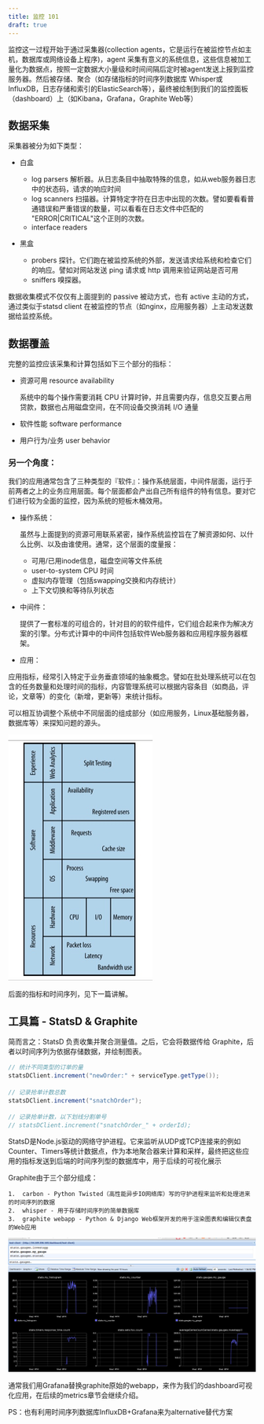 ```yaml
---
title: 监控 101
draft: true
---
```


监控这一过程开始于通过采集器(collection agents，它是运行在被监控节点如主机，数据库或网络设备上程序)，agent 采集有意义的系统信息，这些信息被加工量化为数据点，按照一定数据大小量级和时间间隔后定时被agent发送上报到监控服务器。然后被存储、聚合（如存储指标的时间序列数据库 Whisper或InfluxDB，日志存储和索引的ElasticSearch等），最终被绘制到我们的监控面板（dashboard）上（如Kibana，Grafana，Graphite Web等）

## 数据采集

 采集器被分为如下类型：

- 白盒
	- log parsers 解析器。从日志条目中抽取特殊的信息，如从web服务器日志中的状态码，请求的响应时间
	- log scanners 扫描器。计算特定字符在日志中出现的次数。譬如要看看普通错误和严重错误的数量，可以看看在日志文件中匹配的 "ERROR|CRITICAL"这个正则的次数。
	- interface readers

- 黑盒
	- probers 探针。它们跑在被监控系统的外部，发送请求给系统和检查它们的响应。譬如对网站发送 ping 请求或 http 调用来验证网站是否可用
	- sniffers 嗅探器。

数据收集模式不仅仅有上面提到的 passive 被动方式，也有 active 主动的方式，通过类似于statsd client 在被监控的节点（如nginx，应用服务器）上主动发送数据给监控系统。

## 数据覆盖

完整的监控应该采集和计算包括如下三个部分的指标：

- 资源可用 resource availability

	系统中的每个操作需要消耗 CPU 计算时钟，并且需要内存，信息交互要占用贷款，数据也占用磁盘空间，在不同设备交换消耗 I/O 通量

- 软件性能 software performance

- 用户行为/业务 user behavior

### 另一个角度：

我们的应用通常包含了三种类型的『软件』：操作系统层面，中间件层面，运行于前两者之上的业务应用层面。每个层面都会产出自己所有组件的特有信息。要对它们进行较为全面的监控，因为系统的短板木桶效用。

- 操作系统：

	虽然与上面提到的资源可用联系紧密，操作系统监控旨在了解资源如何、以什么比例、以及由谁使用。通常，这个层面的度量报：

	- 可用/已用inode信息，磁盘空间等文件系统
	- user-to-system CPU 时间
	- 虚拟内存管理（包括swapping交换和内存统计）
	- 上下文切换和等待队列状态

- 中间件：

	提供了一套标准的可组合的，针对目的的软件组件，它们组合起来作为解决方案的引擎。分布式计算中的中间件包括软件Web服务器和应用程序服务器框架。

- 应用：

应用指标，经常引入特定于业务垂直领域的抽象概念。譬如在批处理系统可以在包含的任务数量和处理时间的指标，内容管理系统可以根据内容条目（如商品，评论，文章等）的变化（新增，更新等）来统计指标。

可以相互协调整个系统中不同层面的组成部分（如应用服务，Linux基础服务器，数据库等）来探知问题的源头。

![](media/14763418507524.jpg)

后面的指标和时间序列，见下一篇讲解。

## 工具篇 - StatsD & Graphite

简而言之：StatsD 负责收集并聚合测量值。之后，它会将数据传给 Graphite，后者以时间序列为依据存储数据，并绘制图表。

```java
// 统计不同类型的订单的量
statsDClient.increment("newOrder:" + serviceType.getType());

// 记录抢单计数总数
statsDClient.increment("snatchOrder");

// 记录抢单计数，以下划线分割单号
// statsDClient.increment("snatchOrder_" + orderId);
```

StatsD是Node.js驱动的网络守护进程。它来监听从UDP或TCP连接来的例如Counter、Timers等统计数据点，作为本地聚合器来计算和采样，最终把这些应用的指标发送到后端的时间序列型的数据库中，用于后续的可视化展示

Graphite由于三个部分组成：

	1.	carbon - Python Twisted（高性能异步IO网络库）写的守护进程来监听和处理进来的时间序列的数据
	2.	whisper - 用于存储时间序列的简单数据库
	3.	graphite webapp - Python & Django Web框架开发的用于渲染图表和编辑仪表盘的Web应用

![](media/14763496126321.png)

通常我们用Grafana替换graphite原始的webapp，来作为我们的dashboard可视化应用，在后续的metrics章节会继续介绍。

PS：也有利用时间序列数据库InfluxDB+Grafana来为alternative替代方案
